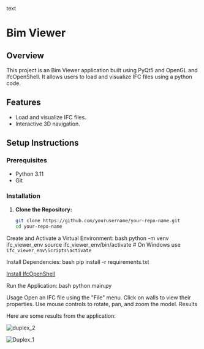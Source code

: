 text
# Bim Viewer

## Overview

This project is an Bim Viewer application built using PyQt5 and OpenGL and IfcOpenShell. It allows users to load and visualize IFC files using a python code.

## Features

- Load and visualize IFC files.
- Interactive 3D navigation.

## Setup Instructions

### Prerequisites

- Python 3.11
- Git

### Installation

1. **Clone the Repository:**

   ```bash
   git clone https://github.com/yourusername/your-repo-name.git
   cd your-repo-name

Create and Activate a Virtual Environment:
bash
python -m venv ifc_viewer_env
source ifc_viewer_env/bin/activate  # On Windows use `ifc_viewer_env\Scripts\activate`

Install Dependencies:
bash
pip install -r requirements.txt

[Install IfcOpenShell](https://docs.ifcopenshell.org/ifcopenshell-python/installation.html)

Run the Application:
bash
python main.py

Usage
Open an IFC file using the "File" menu.
Click on walls to view their properties.
Use mouse controls to rotate, pan, and zoom the model.
Results

Here are some results from the application:

![duplex_2](https://github.com/user-attachments/assets/9d1221ca-3e50-4d08-8712-76adcab1f09f)

![Duplex_1](https://github.com/user-attachments/assets/3f0fb8bc-6ffe-4488-aa57-fdc9eeacf8a8)

